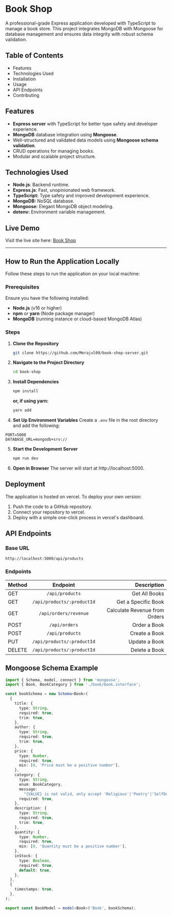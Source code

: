 # Book Shop

A professional-grade Express application developed with TypeScript to manage a book store. This project integrates MongoDB with Mongoose for database management and ensures data integrity with robust schema validation.

## Table of Contents

- Features
- Technologies Used
- Installation
- Usage
- API Endpoints
- Contributing

## Features

- **Express server** with TypeScript for better type safety and developer experience.
- **MongoDB** database integration using **Mongoose**.
- Well-structured and validated data models using **Mongoose schema validation**.
- CRUD operations for managing books.
- Modular and scalable project structure.

## Technologies Used

- **Node.js**: Backend runtime.
- **Express.js**: Fast, unopinionated web framework.
- **TypeScript:** Type safety and improved development experience.
- **MongoDB:** NoSQL database.
- **Mongoose:** Elegant MongoDB object modeling.
- **dotenv:** Environment variable management.

## Live Demo

Visit the live site here: [Book Shop](https://assignment-two-silk.vercel.app)

---

## How to Run the Application Locally

Follow these steps to run the application on your local machine:

### Prerequisites

Ensure you have the following installed:

- **Node.js** (v16 or higher)
- **npm** or **yarn** (Node package manager)
- **MongoDB** (running instance or cloud-based MongoDB Atlas)

### Steps

1. **Clone the Repository**
   ```bash
   git clone https://github.com/Merajul09/book-shop-server.git
   ```
2. **Navigate to the Project Directory**
   ```bash
   cd book-shop
   ```
3. **Install Dependencies**
   ```bash
   npm install
   ```
   **or, if using yarn:**
   ```bash
   yarn add
   ```
4. **Set Up Environment Variables** Create a `.env` file in the root directory and add the following:

```env
PORT=5000
DATABASE_URL=mongodb+srv://
```

5. **Start the Development Server**
   ```bash
   npm run dev
   ```
6. **Open in Browser**
   The server will start at http://localhost:5000.

## Deployment

The application is hosted on vercel. To deploy your own version:

1. Push the code to a GitHub repository.
2. Connect your repository to vercel.
3. Deploy with a simple one-click process in vercel's dashboard.

## API Endpoints

### Base URL

`http://localhost:5000/api/products`

### Endpoints

| Method |          Endpoint          |                   Description |
| :----- | :------------------------: | ----------------------------: |
| GET    |      `/api/products`       |                 Get All Books |
| GET    | `/api/products/:productId` |           Get a Specific Book |
| GET    |   `/api/orders/revenue`    | Calculate Revenue from Orders |
| POST   |       `/api/orders`        |                  Order a Book |
| POST   |      `/api/products`       |                 Create a Book |
| PUT    | `/api/products/:productId` |                 Update a Book |
| DELETE | `/api/products/:productId` |                 Delete a Book |

## Mongoose Schema Example

```typescript
import { Schema, model, connect } from 'mongoose';
import { Book, BookCategory } from './book/book.interface';

const bookSchema = new Schema<Book>(
  {
    title: {
      type: String,
      required: true,
      trim: true,
    },
    author: {
      type: String,
      required: true,
      trim: true,
    },
    price: {
      type: Number,
      required: true,
      min: [0, 'Price must be a positive number'],
    },
    category: {
      type: String,
      enum: BookCategory,
      message:
        "{VALUE} is not valid, only accept 'Religious'|'Poetry'|'SelfDevelopment'|'Science'|'Fiction'",
      required: true,
    },
    description: {
      type: String,
      required: true,
      trim: true,
    },
    quantity: {
      type: Number,
      required: true,
      min: [0, 'Quantity must be a positive number'],
    },
    inStock: {
      type: Boolean,
      required: true,
      default: true,
    },
  },
  {
    timestamps: true,
  },
);

export const BookModel = model<Book>('Book', bookSchema);
```

